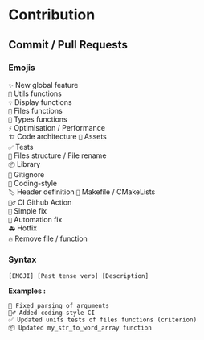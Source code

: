 # Contribution
## Commit / Pull Requests
### Emojis
`✨` New global feature  
`🔨` Utils functions  
`💡` Display functions  
`📑` Files functions  
`📒` Types functions  
`⚡️` Optimisation / Performance  
`🏗️` Code architecture
`🍱` Assets  
`✅` Tests  
`🚚` Files structure / File rename  
`📦` Library  
`🙈` Gitignore  
`🍌` Coding-style  
`🏷️` Header definition
`📝` Makefile / CMakeLists  
`👷‍♂️` CI Github Action  
`🐛` Simple fix  
`💚` Automation fix  
`🚑️` Hotfix  
`🔥` Remove file / function

### Syntax
```
[EMOJI] [Past tense verb] [Description]
```
**Examples :**
```
🐛 Fixed parsing of arguments
👷‍♂️ Added coding-style CI
✅ Updated units tests of files functions (criterion)
📦️ Updated my_str_to_word_array function
```
